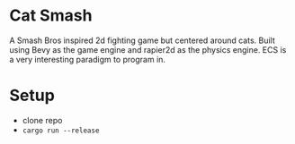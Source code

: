 # Cat Smash
A Smash Bros inspired 2d fighting game but centered around cats. Built using Bevy as the game engine and rapier2d as the physics engine. ECS is a very interesting paradigm to program in.
# Setup
- clone repo
- `cargo run --release`
